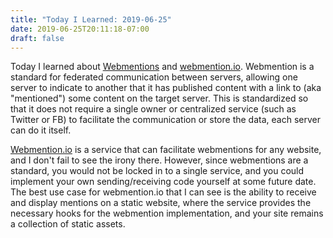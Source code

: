 ```yaml
---
title: "Today I Learned: 2019-06-25"
date: 2019-06-25T20:11:18-07:00
draft: false
---
```


Today I learned about [Webmentions](https://webmention.net/draft/) and [webmention.io](https://www.webmention.io). Webmention is a standard for federated communication between servers, allowing one server to indicate to another that it has published content with a link to (aka "mentioned") some content on the target server. This is standardized so that it does not require a single owner or centralized service (such as Twitter or FB) to facilitate the communication or store the data, each server can do it itself.

[Webmention.io](https://www.webmention.io) is a service that can facilitate webmentions for any website, and I don't fail to see the irony there. However, since webmentions are a standard, you would not be locked in to a single service, and you could implement your own sending/receiving code yourself at some future date. The best use case for webmention.io that I can see is the ability to receive and display mentions on a static website, where the service provides the necessary hooks for the webmention implementation, and your site remains a collection of static assets.

<!--more-->
